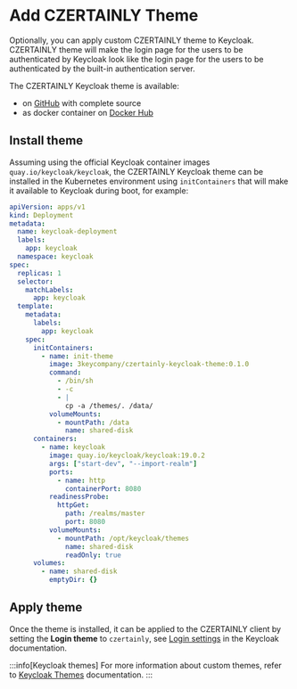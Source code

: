 # Add CZERTAINLY Theme

Optionally, you can apply custom CZERTAINLY theme to Keycloak.
CZERTAINLY theme will make the login page for the users to be authenticated by Keycloak look like the login page for the users to be authenticated by the built-in authentication server.

The CZERTAINLY Keycloak theme is available:
- on [GitHub](https://github.com/3KeyCompany/CZERTAINLY-Keycloak-Theme) with complete source
- as docker container on [Docker Hub](https://hub.docker.com/r/3keycompany/czertainly-keycloak-theme)

## Install theme

Assuming using the official Keycloak container images `quay.io/keycloak/keycloak`, the CZERTAINLY Keycloak theme can be installed in the Kubernetes environment using `initContainers` that will make it available to Keycloak during boot, for example:
```yaml
apiVersion: apps/v1
kind: Deployment
metadata:
  name: keycloak-deployment
  labels:
    app: keycloak
  namespace: keycloak
spec:
  replicas: 1
  selector:
    matchLabels:
      app: keycloak
  template:
    metadata:
      labels:
        app: keycloak
    spec:
      initContainers:
        - name: init-theme
          image: 3keycompany/czertainly-keycloak-theme:0.1.0
          command:
            - /bin/sh
            - -c
            - |
              cp -a /themes/. /data/
          volumeMounts:
            - mountPath: /data
              name: shared-disk
      containers:
        - name: keycloak
          image: quay.io/keycloak/keycloak:19.0.2
          args: ["start-dev", "--import-realm"]
          ports:
            - name: http
              containerPort: 8080
          readinessProbe:
            httpGet:
              path: /realms/master
              port: 8080
          volumeMounts:
            - mountPath: /opt/keycloak/themes
              name: shared-disk
              readOnly: true
      volumes:
        - name: shared-disk
          emptyDir: {}
```

## Apply theme

Once the theme is installed, it can be applied to the CZERTAINLY client by setting the **Login theme** to `czertainly`, see [Login settings](https://www.keycloak.org/docs/latest/server_admin/#login-settings) in the Keycloak documentation.

:::info[Keycloak themes]
For more information about custom themes, refer to [Keycloak Themes](https://www.keycloak.org/docs/latest/server_development/#_themes) documentation.
:::